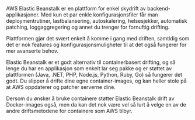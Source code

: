 AWS Elastic Beanstalk er en plattform for enkel skydrift av backend-applikasjoner. Med kun et par enkle konfigurasjonsfiler får man deploymentrutiner, lastbalansering, autoskalering, helsesjekker, automatisk patching, loggaggregering og annet du trenger for fornuftig drifting. 

Plattformen gjør det svært enkelt å komme i gang med driften, samtidig som det er nok features og konfigurasjonsmuligheter til at det også fungerer for mer avanserte behov.

Elastic Beanstalk er et godt alternativ til containerbasert drifting, og så lenge du har en applikasjon som enkelt lar seg pakke og er støttet av plattformen (Java, .NET, PHP, Node.js, Python, Ruby, Go) så fungerer det godt. Du slipper å drifte dine egne container-images, og kan heller stole på at AWS oppdaterer og patcher serverne dine. 

Dersom du ønsker å bruke containere støtter Elastic Beanstalk drift av Docker-images også, men da kan det nok være vel så lurt å velge en av de andre driftsmetodene for containere som AWS tilbyr.